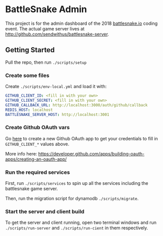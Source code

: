 # BattleSnake Admin

This project is for the admin dashboard of the 2018 [battlesnake.io](https://battlesnake.io) coding event.
The actual game server lives at <http://github.com/sendwithus/battlesnake-server>.

## Getting Started

Pull the repo, then run `./scripts/setup`

### Create some files

Create `./scripts/env-local.yml` and load it with:

```yaml
GITHUB_CLIENT_ID: <fill in with your own>
GITHUB_CLIENT_SECRET: <fill in with your own>
GITHUB_CALLBACK_URL: http://localhost:3000/auth/github/callback
REDIS_HOST: localhost
BATTLESNAKE_SERVER_HOST: http://localhost:3001
```

### Create Github OAuth vars

Go [here](https://github.com/settings/developers) to create a new Github OAuth app to get your credentials to fill in `GITHUB_CLIENT_*` values above.

More info here: <https://developer.github.com/apps/building-oauth-apps/creating-an-oauth-app/>

### Run the required services

First, run `./scripts/services` to spin up all the services including the battlesnake game server.

Then, run the migration script for dynamodb `./scripts/migrate`.

### Start the server and client build

To get the server and client running, open two terminal windows and run `./scripts/run-server` and `./scripts/run-cient` in them respectively.

